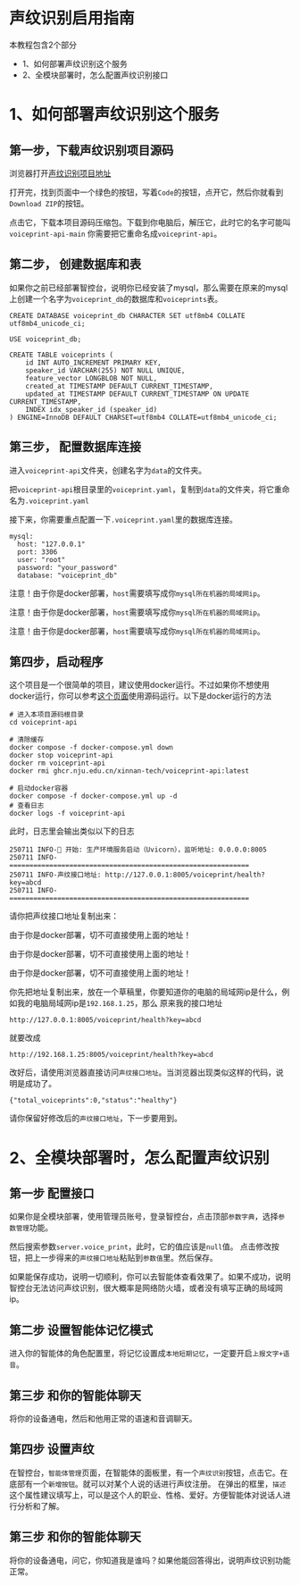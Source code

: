 # 声纹识别启用指南

本教程包含2个部分
- 1、如何部署声纹识别这个服务
- 2、全模块部署时，怎么配置声纹识别接口

# 1、如何部署声纹识别这个服务

## 第一步，下载声纹识别项目源码

浏览器打开[声纹识别项目地址](https://github.com/xinnan-tech/voiceprint-api)

打开完，找到页面中一个绿色的按钮，写着`Code`的按钮，点开它，然后你就看到`Download ZIP`的按钮。

点击它，下载本项目源码压缩包。下载到你电脑后，解压它，此时它的名字可能叫`voiceprint-api-main`
你需要把它重命名成`voiceprint-api`。

## 第二步， 创建数据库和表

如果你之前已经部署智控台，说明你已经安装了mysql，那么需要在原来的mysql上创建一个名字为`voiceprint_db`的数据库和`voiceprints`表。

```
CREATE DATABASE voiceprint_db CHARACTER SET utf8mb4 COLLATE utf8mb4_unicode_ci;

USE voiceprint_db;

CREATE TABLE voiceprints (
    id INT AUTO_INCREMENT PRIMARY KEY,
    speaker_id VARCHAR(255) NOT NULL UNIQUE,
    feature_vector LONGBLOB NOT NULL,
    created_at TIMESTAMP DEFAULT CURRENT_TIMESTAMP,
    updated_at TIMESTAMP DEFAULT CURRENT_TIMESTAMP ON UPDATE CURRENT_TIMESTAMP,
    INDEX idx_speaker_id (speaker_id)
) ENGINE=InnoDB DEFAULT CHARSET=utf8mb4 COLLATE=utf8mb4_unicode_ci;
```

## 第三步， 配置数据库连接

进入`voiceprint-api`文件夹，创建名字为`data`的文件夹。

把`voiceprint-api`根目录里的`voiceprint.yaml`，复制到`data`的文件夹，将它重命名为`.voiceprint.yaml`

接下来，你需要重点配置一下`.voiceprint.yaml`里的数据库连接。

```
mysql:
  host: "127.0.0.1"
  port: 3306
  user: "root"
  password: "your_password"
  database: "voiceprint_db"
```

注意！由于你是docker部署，`host`需要填写成你`mysql所在机器的局域网ip`。

注意！由于你是docker部署，`host`需要填写成你`mysql所在机器的局域网ip`。

注意！由于你是docker部署，`host`需要填写成你`mysql所在机器的局域网ip`。

## 第四步，启动程序
这个项目是一个很简单的项目，建议使用docker运行。不过如果你不想使用docker运行，你可以参考[这个页面](https://github.com/xinnan-tech/voiceprint-api/blob/main/README.md)使用源码运行。以下是docker运行的方法

```
# 进入本项目源码根目录
cd voiceprint-api

# 清除缓存
docker compose -f docker-compose.yml down
docker stop voiceprint-api
docker rm voiceprint-api
docker rmi ghcr.nju.edu.cn/xinnan-tech/voiceprint-api:latest

# 启动docker容器
docker compose -f docker-compose.yml up -d
# 查看日志
docker logs -f voiceprint-api
```

此时，日志里会输出类似以下的日志
```
250711 INFO-🚀 开始: 生产环境服务启动（Uvicorn），监听地址: 0.0.0.0:8005
250711 INFO-============================================================
250711 INFO-声纹接口地址: http://127.0.0.1:8005/voiceprint/health?key=abcd
250711 INFO-============================================================
```

请你把声纹接口地址复制出来：

由于你是docker部署，切不可直接使用上面的地址！

由于你是docker部署，切不可直接使用上面的地址！

由于你是docker部署，切不可直接使用上面的地址！

你先把地址复制出来，放在一个草稿里，你要知道你的电脑的局域网ip是什么，例如我的电脑局域网ip是`192.168.1.25`，那么
原来我的接口地址
```
http://127.0.0.1:8005/voiceprint/health?key=abcd

```
就要改成
```
http://192.168.1.25:8005/voiceprint/health?key=abcd
```

改好后，请使用浏览器直接访问`声纹接口地址`。当浏览器出现类似这样的代码，说明是成功了。
```
{"total_voiceprints":0,"status":"healthy"}
```

请你保留好修改后的`声纹接口地址`，下一步要用到。

# 2、全模块部署时，怎么配置声纹识别

## 第一步 配置接口
如果你是全模块部署，使用管理员账号，登录智控台，点击顶部`参数字典`，选择`参数管理`功能。

然后搜索参数`server.voice_print`，此时，它的值应该是`null`值。
点击修改按钮，把上一步得来的`声纹接口地址`粘贴到`参数值`里。然后保存。

如果能保存成功，说明一切顺利，你可以去智能体查看效果了。如果不成功，说明智控台无法访问声纹识别，很大概率是网络防火墙，或者没有填写正确的局域网ip。

## 第二步 设置智能体记忆模式

进入你的智能体的角色配置里，将记忆设置成`本地短期记忆`，一定要开启`上报文字+语音`。

## 第三步 和你的智能体聊天

将你的设备通电，然后和他用正常的语速和音调聊天。

## 第四步 设置声纹

在智控台，`智能体管理`页面，在智能体的面板里，有一个`声纹识别`按钮，点击它。在底部有一个`新增按钮`。就可以对某个人说的话进行声纹注册。
在弹出的框里，`描述`这个属性建议填写上，可以是这个人的职业、性格、爱好。方便智能体对说话人进行分析和了解。

## 第三步 和你的智能体聊天

将你的设备通电，问它，你知道我是谁吗？如果他能回答得出，说明声纹识别功能正常。